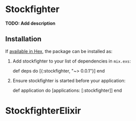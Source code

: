 # Stockfighter

**TODO: Add description**

## Installation

If [available in Hex](https://hex.pm/docs/publish), the package can be installed as:

  1. Add stockfighter to your list of dependencies in `mix.exs`:

        def deps do
          [{:stockfighter, "~> 0.0.1"}]
        end

  2. Ensure stockfighter is started before your application:

        def application do
          [applications: [:stockfighter]]
        end
# StockfighterElixir
